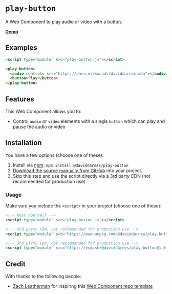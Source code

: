 # `play-button`

A Web Component to play audio or video with a button.

**[Demo](https://daviddarnes.github.io/play-button/demo.html)**

## Examples

```html
<script type="module" src="play-button.js"></script>

<play-button>
  <audio controls src="https://darn.es/sounds/daviddarnes.m4a"></audio>
  <button>Play</button>
</play-button>
```

## Features

This Web Component allows you to:

- Control `audio` or `video` elements with a single `button` which can play and pause the audio or video

## Installation

You have a few options (choose one of these):

1. Install via [npm](https://www.npmjs.com/package/@daviddarnes/play-button): `npm install @daviddarnes/play-button`
1. [Download the source manually from GitHub](https://github.com/daviddarnes/play-button/releases) into your project.
1. Skip this step and use the script directly via a 3rd party CDN (not recommended for production use)

### Usage

Make sure you include the `<script>` in your project (choose one of these):

```html
<!-- Host yourself -->
<script type="module" src="play-button.js"></script>
```

```html
<!-- 3rd party CDN, not recommended for production use -->
<script type="module" src="https://www.unpkg.com/@daviddarnes/play-button@1.0.0/play-button.js"></script>
```

```html
<!-- 3rd party CDN, not recommended for production use -->
<script type="module" src="https://esm.sh/@daviddarnes/play-button@1.0.0"></script>
```

## Credit

With thanks to the following people:

- [Zach Leatherman](https://zachleat.com) for inspiring this [Web Component repo template](https://github.com/daviddarnes/component-template)
